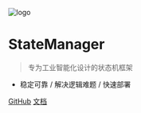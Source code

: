 ![logo](_media/favicon.ico)

# StateManager

> 专为工业智能化设计的状态机框架

- 稳定可靠  /  解决逻辑难题  /  快速部署

[GitHub](https://gitee.com/pi3b/statemanager.git)
[文档](#StateManager介绍)
